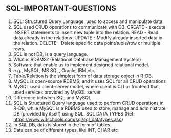 # <SUB>SQL-IMPORTANT-QUESTIONS</SUB>
1. SQL: Structured Query Language, used to access and manipulate data.
2. SQL used CRUD operations to communicate with DB.
  CREATE - execute INSERT statements to insert new tuple into the relation.
  READ - Read data already in the relations.
  UPDATE - Modify already inserted data in the relation.
  DELETE - Delete specific data point/tuple/row or multiple rows.
3. SQL is not DB, is a query language.
4. What is RDBMS? (Relational Database Management System)
1. Software that enable us to implement designed relational model.
2. e.g., MySQL, MS SQL, Oracle, IBM etc.
3. Table/Relation is the simplest form of data storage object in R-DB.
4. MySQL is open-source RDBMS, and it uses SQL for all CRUD operations
5. MySQL used client-server model, where client is CLI or frontend that used services provided by MySQL server.
6. Difference between SQL and MySQL
1. SQL is Structured Query language used to perform CRUD operations in R-DB, while MySQL is a RDBMS used to
store, manage and administrate DB (provided by itself) using SQL.
SQL DATA TYPES (Ref: https://www.w3schools.com/sql/sql_datatypes.asp)
1. In SQL DB, data is stored in the form of tables.
2. Data can be of different types, like INT, CHAR etc
